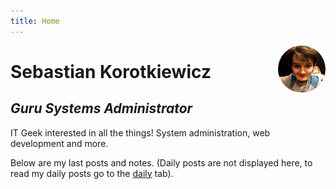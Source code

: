 ```yaml
---
title: Home
---
```


<img src="/images/skorotkiewicz-1.1.0.png" style="border-radius:50%;max-width:15%;min-width:40px;float:right;" alt="Avatar" />

# Sebastian Korotkiewicz

## _Guru Systems Administrator_

IT Geek interested in all the things!
System administration, web development and more.

Below are my last posts and notes. (Daily posts are not displayed here, to read my daily posts go to the [daily](/daily/) tab).
